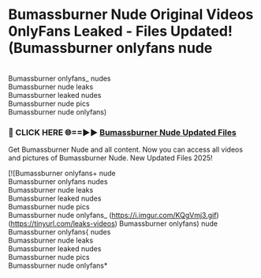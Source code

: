 # Bumassburner Nude Original Videos 0nlyFans Leaked - Files Updated! (Bumassburner onlyfans nude<br>
<br>
Bumassburner onlyfans_ nudes<br>
Bumassburner nude leaks<br>
Bumassburner leaked nudes<br>
Bumassburner nude pics<br>
Bumassburner nude onlyfans)

<h3>🔴 CLICK HERE 🌐==►► <a href="https://tinyurl.com/leaks-videos" rel="nofollow">Bumassburner Nude Updated Files</a></h3>

Get Bumassburner Nude and all content. Now you can access all videos and pictures of Bumassburner Nude. New Updated Files 2025!

[![Bumassburner onlyfans+ nude<br>
Bumassburner onlyfans nudes<br>
Bumassburner nude leaks<br>
Bumassburner leaked nudes<br>
Bumassburner nude pics<br>
Bumassburner nude onlyfans_
(https://i.imgur.com/KQgVmj3.gif)(https://tinyurl.com/leaks-videos)
Bumassburner onlyfans) nude<br>
Bumassburner onlyfans{ nudes<br>
Bumassburner nude leaks<br>
Bumassburner leaked nudes<br>
Bumassburner nude pics<br>
Bumassburner nude onlyfans*